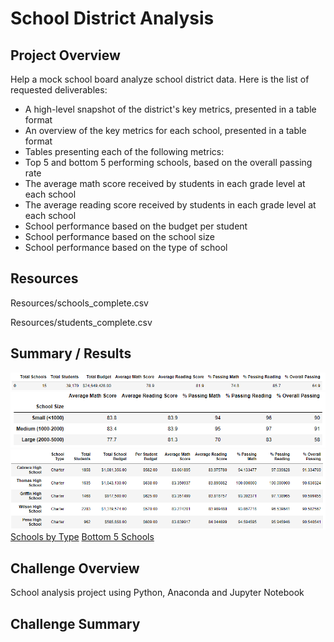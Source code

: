 # School District Analysis

## Project Overview
Help a mock school board analyze school district data. Here is the list of requested deliverables: 

- A high-level snapshot of the district's key metrics, presented in a table format
- An overview of the key metrics for each school, presented in a table format
- Tables presenting each of the following metrics:
- Top 5 and bottom 5 performing schools, based on the overall passing rate
- The average math score received by students in each grade level at each school
- The average reading score received by students in each grade level at each school
- School performance based on the budget per student
- School performance based on the school size 
- School performance based on the type of school

## Resources
Resources/schools_complete.csv

Resources/students_complete.csv

## Summary / Results
![District Summary](https://github.com/lnharvin/School_District_Analysis/blob/main/images/distrint_summary.png)
![Schools by size](https://github.com/lnharvin/School_District_Analysis/blob/main/images/schools_by_size.png)
![Top 5 Schools](https://github.com/lnharvin/School_District_Analysis/blob/main/images/top_schools.png)
[Schools by Type](https://github.com/lnharvin/School_District_Analysis/blob/main/images/schools_by_type.png)
[Bottom 5 Schools](https://github.com/lnharvin/School_District_Analysis/blob/main/images/bottom_schools.png)


## Challenge Overview
School analysis project using Python, Anaconda and Jupyter Notebook

## Challenge Summary
